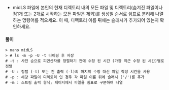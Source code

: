 - midLS 파일에 본인의 현재 디렉토리 내의 모든 파일 및 디렉토리(숨겨진 파일이나 점1개 또는 2개로 시작하는 모든 파일은 제외)를 생성일 순서로 쉼표로 분리해 나열하는 명령어를 적으세요. 이 때, 디렉토리 이름 뒤에는 슬래시가 추가되어 있는지 확인하세요.



#### 풀이

```shell
> nano midLS
> # ls -m -p -U -t 타이핑 후 저장
# -t : 사전 순으로 피연산자를 정렬하기 전에 수정 된 시간 (가장 최근 수정 된 시간)별로 정렬
# -U : 정렬 (-t) 또는 긴 출력 (-l)의 마지막 수정 대신 파일 작성 시간을 사용
# -p : 해당 파일이 디렉토리 인 경우 각 파일 이름 뒤에 슬래시 ('/')를 추가
# -m : 스트림 출력 형식; 페이지에서 파일을 쉼표로 구분하여 나열
```



